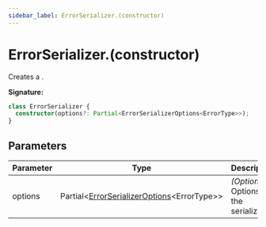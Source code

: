 ```yaml
---
sidebar_label: ErrorSerializer.(constructor)
---
```


# ErrorSerializer.(constructor)

Creates a .

**Signature:**

```typescript
class ErrorSerializer {
  constructor(options?: Partial<ErrorSerializerOptions<ErrorType>>);
}
```

## Parameters

| Parameter | Type                                                                                          | Description                                   |
| --------- | --------------------------------------------------------------------------------------------- | --------------------------------------------- |
| options   | Partial&lt;[ErrorSerializerOptions](./ts-japi.errorserializeroptions.md)&lt;ErrorType&gt;&gt; | <i>(Optional)</i> Options for the serializer. |
